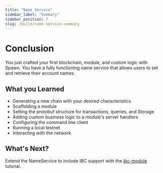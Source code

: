```yaml
---
title: "Name Service"
sidebar_label: "Summary"
sidebar_position: 7
slug: /build/name-service-summary
---
```


# Conclusion

You just crafted your first blockchain, module, and custom logic with Spawn. You have a fully functioning name service that allows users to set and retrieve their account names.

## What you Learned

* Generating a new chain with your desired characteristics
* Scaffolding a module
* Setting the protobuf structure for transactions, queries, and Storage
* Adding custom business logic to a module's server handlers
* Configuring the command line client
* Running a local testnet
* Interacting with the network

## What's Next?

Extend the NameService to include IBC support with the [ibc-module](../03-demos/02-ibc-module.md) tutorial.

<!-- TODO: What's next? (further interaction, Go,TS,Python, public testnet with github, frontend, explorer, cosmwasm) -->
<!-- TODO: query via rest api -->
